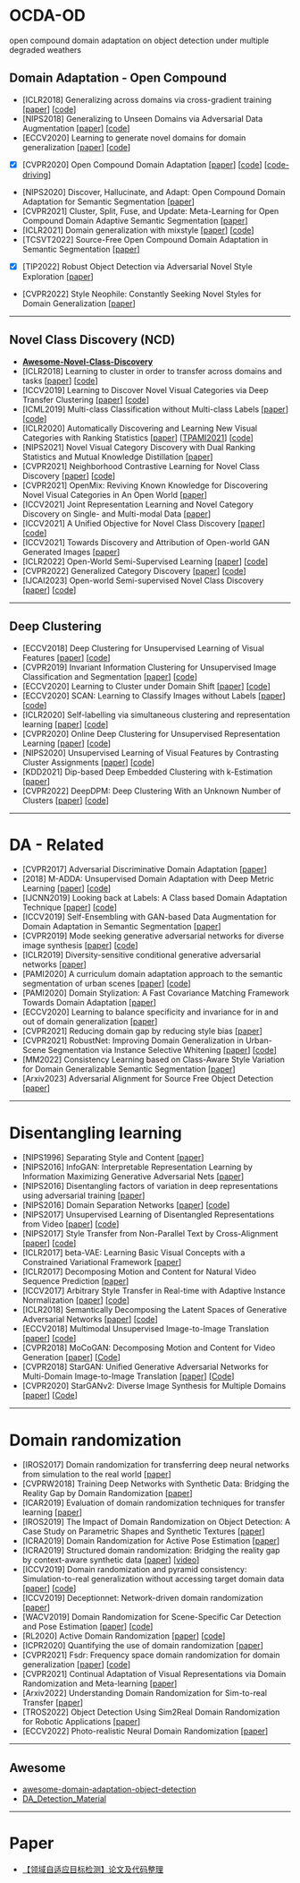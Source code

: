# OCDA-OD
open compound domain adaptation on object detection under multiple degraded weathers

## Domain Adaptation - Open Compound
- [ICLR2018] Generalizing across domains via cross-gradient training [[paper](https://arxiv.org/abs/1804.10745)] [[code](https://arxiv.org/abs/1804.10745)]
- [NIPS2018] Generalizing to Unseen Domains via Adversarial Data Augmentation [[paper](https://arxiv.org/abs/1805.12018)] [[code](https://github.com/ricvolpi/generalize-unseen-domains)]
- [ECCV2020] Learning to generate novel domains for domain generalization [[paper](https://arxiv.org/abs/2007.03304)]  [[code](https://github.com/mousecpn/L2A-OT)]
- [x] [CVPR2020] Open Compound Domain Adaptation [[paper](https://arxiv.org/abs/1909.03403)] [[code](https://github.com/zhmiao/OpenCompoundDomainAdaptation-OCDA)] [[code-driving](https://github.com/XingangPan/OCDA-Driving-Example)]
- [NIPS2020] Discover, Hallucinate, and Adapt: Open Compound Domain Adaptation for Semantic Segmentation [[paper](https://arxiv.org/abs/2110.04111)]
- [CVPR2021] Cluster, Split, Fuse, and Update: Meta-Learning for Open Compound Domain Adaptive Semantic Segmentation [[paper](https://arxiv.org/abs/2012.08278)]
- [ICLR2021] Domain generalization with mixstyle [[paper](https://arxiv.org/abs/2104.02008)] [[code](https://github.com/KaiyangZhou/mixstyle-release)]
- [TCSVT2022] Source-Free Open Compound Domain Adaptation in Semantic Segmentation [[paper](https://arxiv.org/abs/2106.03422)]
- [x] [TIP2022] Robust Object Detection via Adversarial Novel Style Exploration [[paper](https://ieeexplore.ieee.org/abstract/document/9697984)]
- [CVPR2022] Style Neophile: Constantly Seeking Novel Styles for Domain Generalization [[paper](https://openaccess.thecvf.com/content/CVPR2022/html/Kang_Style_Neophile_Constantly_Seeking_Novel_Styles_for_Domain_Generalization_CVPR_2022_paper.html)]

---

## Novel Class Discovery (NCD)
- [**Awesome-Novel-Class-Discovery**](https://github.com/JosephKJ/Awesome-Novel-Class-Discovery)
- [ICLR2018] Learning to cluster in order to transfer across domains and tasks [[paper](https://arxiv.org/abs/1711.10125)] [[code](https://github.com/GT-RIPL/L2C)]
- [ICCV2019] Learning to Discover Novel Visual Categories via Deep Transfer Clustering [[paper](https://arxiv.org/abs/1908.09884)] [[code](https://github.com/k-han/DTC)]
- [ICML2019] Multi-class Classification without Multi-class Labels [[paper](https://arxiv.org/abs/1901.00544)] [[code](https://github.com/GT-RIPL/L2C)]
- [ICLR2020] Automatically Discovering and Learning New Visual Categories with Ranking Statistics [[paper](https://arxiv.org/abs/2002.05714)] [[TPAMI2021](https://ieeexplore.ieee.org/abstract/document/9464163/)] [[code](https://github.com/k-han/AutoNovel)]
- [NIPS2021] Novel Visual Category Discovery with Dual Ranking Statistics and Mutual Knowledge Distillation [[paper](https://arxiv.org/abs/2002.05714)]
- [CVPR2021] Neighborhood Contrastive Learning for Novel Class Discovery [[paper](https://arxiv.org/abs/2106.10731)] [[code](https://github.com/zhunzhong07/NCL)]
- [CVPR2021] OpenMix: Reviving Known Knowledge for Discovering Novel Visual Categories in An Open World [[paper](https://arxiv.org/abs/2004.05551)]
- [ICCV2021] Joint Representation Learning and Novel Category Discovery on Single- and Multi-modal Data [[paper](https://arxiv.org/abs/2107.03358)]
- [ICCV2021] A Unified Objective for Novel Class Discovery [[paper](https://arxiv.org/abs/2108.08536)] [[code](https://github.com/DonkeyShot21/UNO)]
- [ICCV2021] Towards Discovery and Attribution of Open-world GAN Generated Images [[paper](https://arxiv.org/abs/2105.04580)]
- [ICLR2022] Open-World Semi-Supervised Learning [[paper](https://arxiv.org/abs/2102.03526)] [[code](https://github.com/snap-stanford/orca)]
- [CVPR2022] Generalized Category Discovery [[paper](https://arxiv.org/abs/2201.02609)] [[code](https://github.com/sgvaze/generalized-category-discovery)]
- [IJCAI2023] Open-world Semi-supervised Novel Class Discovery [[paper](https://arxiv.org/abs/2305.13095)] [[code](https://github.com/liujmzzz/openncd)]

---

## Deep Clustering
- [ECCV2018] Deep Clustering for Unsupervised Learning of Visual Features [[paper](https://arxiv.org/abs/1807.05520)] [[code](https://github.com/facebookresearch/deepcluster)]
- [CVPR2019] Invariant Information Clustering for Unsupervised Image Classification and Segmentation [[paper](https://arxiv.org/abs/1807.06653)] [[code](https://github.com/xu-ji/IIC)]
- [ECCV2020] Learning to Cluster under Domain Shift [[paper](https://arxiv.org/abs/2008.04646)] [[code](https://github.com/willi-menapace/acids-clustering-domain-shift)]
- [ECCV2020] SCAN: Learning to Classify Images without Labels [[paper](https://arxiv.org/abs/2005.12320)] [[code](https://github.com/wvangansbeke/Unsupervised-Classification)]
- [ICLR2020] Self-labelling via simultaneous clustering and representation learning [[paper](https://arxiv.org/abs/1911.05371)] [[code](https://github.com/yukimasano/self-label)]
- [CVPR2020] Online Deep Clustering for Unsupervised Representation Learning [[paper](https://arxiv.org/abs/2006.10645)] [[code](https://github.com/open-mmlab/OpenSelfSup)]
- [NIPS2020] Unsupervised Learning of Visual Features by Contrasting Cluster Assignments [[paper](https://arxiv.org/abs/2006.09882)] [[code](https://github.com/facebookresearch/swav)]
- [KDD2021] Dip-based Deep Embedded Clustering with k-Estimation [[paper](https://dl.acm.org/doi/abs/10.1145/3447548.3467316)]
- [CVPR2022] DeepDPM: Deep Clustering With an Unknown Number of Clusters [[paper](https://arxiv.org/abs/2203.14309)] [[code](https://github.com/BGU-CS-VIL/DeepDPM)]

---

# DA - Related
- [CVPR2017] Adversarial Discriminative Domain Adaptation [[paper](https://arxiv.org/abs/1702.05464)]
- [2018] M-ADDA: Unsupervised Domain Adaptation with Deep Metric Learning [[paper](https://arxiv.org/abs/1807.02552)] [[code](https://github.com/IssamLaradji/M-ADDA)]
- [IJCNN2019] Looking back at Labels: A Class based Domain Adaptation Technique [[paper](https://arxiv.org/abs/1904.01341)] [[code](https://github.com/vinodkkurmi/DiscriminatorDomainAdaptation)]
- [ICCV2019] Self-Ensembling with GAN-based Data Augmentation for Domain Adaptation in Semantic Segmentation [[paper](https://arxiv.org/abs/1909.00589)]
- [CVPR2019] Mode seeking generative adversarial networks for diverse image synthesis [[paper](https://arxiv.org/abs/1903.05628)] [[code](https://github.com/HelenMao/MSGAN)]
- [ICLR2019] Diversity-sensitive conditional generative adversarial networks [[paper](https://arxiv.org/abs/1901.09024)]
- [PAMI2020] A curriculum domain adaptation approach to the semantic segmentation of urban scenes [[paper](https://arxiv.org/abs/1812.09953)] [[code](https://github.com/YangZhang4065/AdaptationSeg)]
- [PAMI2020] Domain Stylization: A Fast Covariance Matching Framework Towards Domain Adaptation [[paper](https://ieeexplore.ieee.org/abstract/document/8968319)]
- [ECCV2020] Learning to balance specificity and invariance for in and out of domain generalization [[paper](https://arxiv.org/abs/2008.12839)]
- [CVPR2021] Reducing domain gap by reducing style bias [[paper](https://arxiv.org/abs/1910.11645)]
- [CVPR2021] RobustNet: Improving Domain Generalization in Urban-Scene Segmentation via Instance Selective Whitening [[paper](https://arxiv.org/abs/2103.15597)] [[code](https://github.com/shachoi/RobustNet)]
- [MM2022] Consistency Learning based on Class-Aware Style Variation for Domain Generalizable Semantic Segmentation [[paper](https://dl.acm.org/doi/abs/10.1145/3503161.3548209)]
- [Arxiv2023] Adversarial Alignment for Source Free Object Detection [[paper](https://arxiv.org/abs/2301.04265)]

---

# Disentangling learning
- [NIPS1996] Separating Style and Content [[paper](https://proceedings.neurips.cc/paper/1996/hash/70222949cc0db89ab32c9969754d4758-Abstract.html)]
- [NIPS2016] InfoGAN: Interpretable Representation Learning by Information Maximizing Generative Adversarial Nets [[paper](https://arxiv.org/abs/1606.03657)]
- [NIPS2016] Disentangling factors of variation in deep representations using adversarial training [[paper](https://arxiv.org/abs/1611.03383)]
- [NIPS2016] Domain Separation Networks [[paper](https://arxiv.org/abs/1608.06019)] [[code](https://github.com/fungtion/DSN)]
- [NIPS2017] Unsupervised Learning of Disentangled Representations from Video [[paper](https://arxiv.org/abs/1705.10915)] [[code](https://github.com/edenton/drnet)]
- [NIPS2017] Style Transfer from Non-Parallel Text by Cross-Alignment [[paper](https://arxiv.org/abs/1705.09655)] [[code](https://github.com/shentianxiao/language-style-transfer)]
- [ICLR2017] beta-VAE: Learning Basic Visual Concepts with a Constrained Variational Framework [[paper](https://openreview.net/forum?id=Sy2fzU9gl)]
- [ICLR2017] Decomposing Motion and Content for Natural Video Sequence Prediction [[paper](https://arxiv.org/abs/1706.08033)]
- [ICCV2017] Arbitrary Style Transfer in Real-time with Adaptive Instance Normalization [[paper](https://arxiv.org/abs/1703.06868)] [[code](https://github.com/xunhuang1995/AdaIN-style)]
- [ICLR2018] Semantically Decomposing the Latent Spaces of Generative Adversarial Networks [[paper](https://arxiv.org/abs/1705.07904)] [[code](https://github.com/chrisdonahue/sdgan)]
- [ECCV2018] Multimodal Unsupervised Image-to-Image Translation [[paper](https://arxiv.org/abs/1804.04732)] [[code](https://github.com/nvlabs/MUNIT)]
- [CVPR2018] MoCoGAN: Decomposing Motion and Content for Video Generation [[paper](https://arxiv.org/abs/1707.04993)] [[Code](https://github.com/sergeytulyakov/mocogan)]
- [CVPR2018] StarGAN: Unified Generative Adversarial Networks for Multi-Domain Image-to-Image Translation [[paper](https://arxiv.org/abs/1711.09020)] [[Code](https://github.com/yunjey/stargan)]
- [CVPR2020] StarGANv2: Diverse Image Synthesis for Multiple Domains [[paper](https://arxiv.org/abs/1912.01865)] [[Code](https://github.com/clovaai/stargan-v2)]

---

# Domain randomization
- [IROS2017] Domain randomization for transferring deep neural networks from simulation to the real world [[paper](https://arxiv.org/abs/1703.06907)]
- [CVPRW2018] Training Deep Networks with Synthetic Data: Bridging the Reality Gap by Domain Randomization [[paper](https://arxiv.org/abs/1804.06516)]
- [ICAR2019] Evaluation of domain randomization techniques for transfer learning [[paper](https://ieeexplore.ieee.org/abstract/document/8981654)]
- [IROS2019] The Impact of Domain Randomization on Object Detection: A Case Study on Parametric Shapes and Synthetic Textures [[paper](https://ieeexplore.ieee.org/abstract/document/8968139)]
- [ICRA2019] Domain Randomization for Active Pose Estimation [[paper](https://arxiv.org/abs/1903.03953)]
- [ICRA2019] Structured domain randomization: Bridging the reality gap by context-aware synthetic data [[paper](https://arxiv.org/abs/1810.10093)] [[video](https://youtu.be/1WdjWJYx9AY)]
- [ICCV2019] Domain randomization and pyramid consistency: Simulation-to-real generalization without accessing target domain data [[paper](https://arxiv.org/abs/1909.00889)] [[code](https://github.com/xyyue/DRPC)]
- [ICCV2019] Deceptionnet: Network-driven domain randomization [[paper](https://arxiv.org/abs/1904.02750)]
- [WACV2019] Domain Randomization for Scene-Specific Car Detection and Pose Estimation [[paper](https://arxiv.org/abs/1811.05939)] [[code](https://github.com/rawalkhirodkar/car_pose)]
- [RL2020] Active Domain Randomization [[paper](https://arxiv.org/abs/1904.04762)] [[code](https://github.com/montrealrobotics/active-domainrand)]
- [ICPR2020] Quantifying the use of domain randomization [[paper](https://ieeexplore.ieee.org/abstract/document/9412118)]
- [CVPR2021] Fsdr: Frequency space domain randomization for domain generalization [[paper](https://arxiv.org/abs/2103.02370)] [[code](https://github.com/jxhuang0508/FSDR)]
- [CVPR2021] Continual Adaptation of Visual Representations via Domain Randomization and Meta-learning [[paper](https://arxiv.org/abs/2012.04324)]
- [Arxiv2022] Understanding Domain Randomization for Sim-to-real Transfer [[paper](https://arxiv.org/abs/2110.03239)]
- [TROS2022] Object Detection Using Sim2Real Domain Randomization for Robotic Applications [[paper](https://arxiv.org/abs/2208.04171)]
- [ECCV2022] Photo-realistic Neural Domain Randomization [[paper](https://arxiv.org/abs/2210.12682)]

---

## Awesome
- [awesome-domain-adaptation-object-detection](https://github.com/wangs311/awesome-domain-adaptation-object-detection)
- [DA_Detection_Material](https://github.com/kinredon/DA_Detection_Material)

---

# Paper
- [【领域自适应目标检测】论文及代码整理](https://zhuanlan.zhihu.com/p/371721493)
